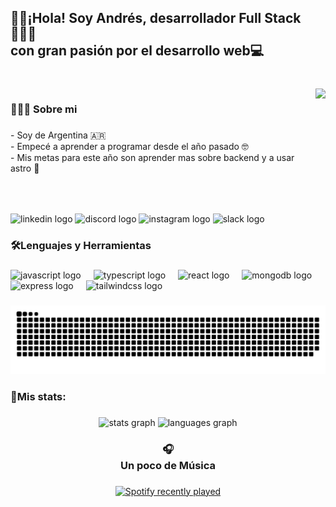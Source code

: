 <h2 align="left">👋🏻¡Hola! Soy Andrés, desarrollador Full Stack 👨🏻‍💻<br>con gran pasión por el desarrollo web💻</h2>

###

<br clear="both">

<img align="right" height="200" src="https://media.giphy.com/media/v1.Y2lkPTc5MGI3NjExMzA5aHMwcjEwN29sZHNkb2pqdnRweWV3dmJmeXBxcHFjcmtoczRlYSZlcD12MV9pbnRlcm5hbF9naWZfYnlfaWQmY3Q9Zw/U8RLgaGFiwXsZc8YUw/giphy.gif"  />

###

<h3 align="left">👨🏻‍💻 Sobre mi</h3>

###

<p align="left">- Soy de Argentina 🇦🇷<br>- Empecé a aprender a programar desde el año pasado 🤓<br>- Mis metas para este año son aprender mas sobre backend y a usar astro 🚀</p>

###

<br clear="both">

<div align="left">
  <img src="https://raw.githubusercontent.com/maurodesouza/profile-readme-generator/master/src/assets/icons/social/linkedin/default.svg" width="52" height="40" alt="linkedin logo"  />
  <img src="https://raw.githubusercontent.com/maurodesouza/profile-readme-generator/master/src/assets/icons/social/discord/default.svg" width="52" height="40" alt="discord logo"  />
  <img src="https://raw.githubusercontent.com/maurodesouza/profile-readme-generator/master/src/assets/icons/social/instagram/default.svg" width="52" height="40" alt="instagram logo"  />
  <img src="https://raw.githubusercontent.com/maurodesouza/profile-readme-generator/master/src/assets/icons/social/slack/default.svg" width="52" height="40" alt="slack logo"  />
</div>

###

<h3 align="left">🛠Lenguajes y Herramientas</h3>

###

<div align="left">
  <img src="https://cdn.jsdelivr.net/gh/devicons/devicon/icons/javascript/javascript-original.svg" height="40" alt="javascript logo"  />
  <img width="12" />
  <img src="https://cdn.jsdelivr.net/gh/devicons/devicon/icons/typescript/typescript-original.svg" height="40" alt="typescript logo"  />
  <img width="12" />
  <img src="https://cdn.jsdelivr.net/gh/devicons/devicon/icons/react/react-original.svg" height="40" alt="react logo"  />
  <img width="12" />
  <img src="https://cdn.jsdelivr.net/gh/devicons/devicon/icons/mongodb/mongodb-original.svg" height="40" alt="mongodb logo"  />
  <img width="12" />
  <img src="https://cdn.jsdelivr.net/gh/devicons/devicon/icons/express/express-original.svg" height="40" alt="express logo"  />
  <img width="12" />
  <img src="https://cdn.jsdelivr.net/gh/devicons/devicon/icons/tailwindcss/tailwindcss-original-wordmark.svg" height="40" alt="tailwindcss logo"  />
</div>

###

<img src="https://raw.githubusercontent.com/AndresRuiu/AndresRuiu/output/snake.svg" alt="Snake animation" />

###

<h3 align="left">🌟Mis stats:</h3>

###

<div align="center">
  <img src="https://github-readme-stats.vercel.app/api?username=AndresRuiu&hide_title=false&hide_rank=false&show_icons=true&include_all_commits=true&count_private=true&disable_animations=false&theme=dracula&locale=en&hide_border=false&order=1" height="150" alt="stats graph"  />
  <img src="https://github-readme-stats.vercel.app/api/top-langs?username=AndresRuiu&locale=en&hide_title=false&layout=compact&card_width=320&langs_count=5&theme=dracula&hide_border=false&order=2" height="150" alt="languages graph"  />
</div>

###

<h3 align="center">🎧<br>Un poco de Música</h3>

###

<div align="center">
  <a href="https://open.spotify.com/user/pum2198">
    <img src="https://spotify-recently-played-readme.vercel.app/api?user=pum2198&count=5&unique=false" alt="Spotify recently played"  />
  </a>
</div>

###
